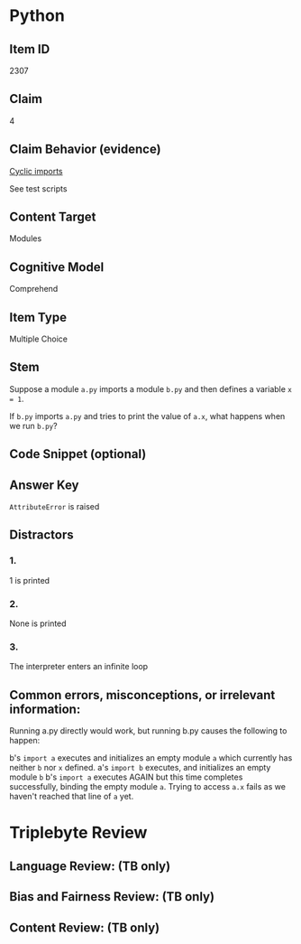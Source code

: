 # Python 

## Item ID
2307

## Claim
4

## Claim Behavior (evidence)

[Cyclic imports](https://groups.google.com/g/comp.lang.python/c/HYChxtsrhnw?pli=1)

See test scripts

## Content Target
Modules

## Cognitive Model
Comprehend

## Item Type
Multiple Choice

## Stem

Suppose a module `a.py` imports a module `b.py` and then defines a variable `x = 1`. 

If `b.py` imports `a.py` and tries to print the value of `a.x`, what happens when we run `b.py`?

## Code Snippet (optional)

## Answer Key

`AttributeError` is raised

## Distractors

### 1.

1 is printed

### 2.

None is printed

### 3.

The interpreter enters an infinite loop

## Common errors, misconceptions, or irrelevant information:

Running a.py directly would work, but running b.py causes the following to happen:

b's `import a` executes and initializes an empty module `a` which currently has neither `b` nor `x` defined.
a's `import b` executes, and initializes an empty module `b`
b's `import a` executes AGAIN but this time completes successfully, binding the empty module `a`.
Trying to access `a.x` fails as we haven't reached that line of `a` yet.


# Triplebyte Review


## Language Review: (TB only)


## Bias and Fairness Review: (TB only)


## Content Review: (TB only)

